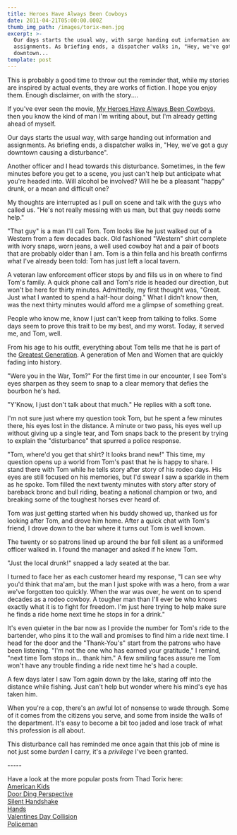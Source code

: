 ```yaml
---
title: Heroes Have Always Been Cowboys
date: 2011-04-21T05:00:00.000Z
thumb_img_path: /images/torix-men.jpg
excerpt: >-
  Our days starts the usual way, with sarge handing out information and
  assignments. As briefing ends, a dispatcher walks in, "Hey, we've got a guy
  downtown...
template: post
---
```

<p>This is probably a good time to throw out the reminder that, while my stories are inspired by actual events, they are works of fiction. I hope you enjoy them. Enough disclaimer, on with the story....</p>

<p>If you've ever seen the movie, <a href="http://www.imdb.com/title/tt0102493/">My Heroes Have Always Been Cowboys</a>, then you know the kind of man I'm writing about, but I'm already getting ahead of myself.</p>

<p>Our days starts the usual way, with sarge handing out information and assignments. As briefing ends, a dispatcher walks in, "Hey, we've got a guy downtown causing a disturbance".</p>

<p>Another officer and I head towards this disturbance. Sometimes, in the few minutes before you get to a scene, you just can't help but anticipate what you're headed into. Will alcohol be involved? Will he be a pleasant "happy" drunk, or a mean and difficult one?</p>

<p>My thoughts are interrupted as I pull on scene and talk with the guys who called us. "He's not really messing with us man, but that guy needs some help."</p>

<p>"That guy" is a man I'll call Tom. Tom looks like he just walked out of a Western from a few decades back. Old fashioned "Western" shirt complete with ivory snaps, worn jeans, a well used cowboy hat and a pair of boots that are probably older than I am. Tom is a thin fella and his breath confirms what I've already been told: Tom has just left a local tavern.</p>

<p>A veteran law enforcement officer stops by and fills us in on where to find Tom's family. A quick phone call and Tom's ride is headed our direction, but won't be here for thirty minutes. Admittedly, my first thought was, "Great. Just what I wanted to spend a half-hour doing." What I didn't know then, was the next thirty minutes would afford me a glimpse of something great.</p>

<p>People who know me, know I just can't keep from talking to folks. Some days seem to prove this trait to be my best, and my worst. Today, it served me, and Tom, well.</p>

<p>From his age to his outfit, everything about Tom tells me that he is part of the <a href="http://en.wikipedia.org/wiki/Greatest_Generation">Greatest Generation</a>. A generation of Men and Women that are quickly fading into history.</p>

<p>"Were you in the War, Tom?" For the first time in our encounter, I see Tom's eyes sharpen as they seem to snap to a clear memory that defies the bourbon he's had.</p>

<p>"Y'Know, I just don't talk about that much." He replies with a soft tone.</p>

<p>I'm not sure just where my question took Tom, but he spent a few minutes there, his eyes lost in the distance. A minute or two pass, his eyes well up without giving up a single tear, and Tom snaps back to the present by trying to explain the "disturbance" that spurred a police response.</p>

<p>"Tom, where'd you get that shirt? It looks brand new!" This time, my question opens up a world from Tom's past that he is happy to share. I stand there with Tom while he tells story after story of his rodeo days. His eyes are still focused on his memories, but I'd swear I saw a sparkle in them as he spoke. Tom filled the next twenty minutes with story after story of bareback bronc and bull riding, beating a national champion or two, and breaking some of the toughest horses ever heard of.</p>

<p>Tom was just getting started when his buddy showed up, thanked us for looking after Tom, and drove him home. After a quick chat with Tom's friend, I drove down to the bar where it turns out Tom is well known.</p>

<p>The twenty or so patrons lined up around the bar fell silent as a uniformed officer walked in. I found the manager and asked if he knew Tom.</p>

<p>"Just the local drunk!" snapped a lady seated at the bar.</p>

<p>I turned to face her as each customer heard my response, "I can see why you'd think that ma'am, but the man I just spoke with was a hero, from a war we've forgotten too quickly. When the war was over, he went on to spend decades as a rodeo cowboy. A tougher man than I'll ever be who knows exactly what it is to fight for freedom. I'm just here trying to help make sure he finds a ride home next time he stops in for a drink."</p>

<p>It's even quieter in the bar now as I provide the number for Tom's ride to the bartender, who pins it to the wall and promises to find him a ride next time. I head for the door and the "Thank-You's" start from the patrons who have been listening. "I'm not the one who has earned your gratitude," I remind, "next time Tom stops in... thank him." A few smiling faces assure me Tom won't have any trouble finding a ride next time he's had a couple.</p>

<p>A few days later I saw Tom again down by the lake, staring off into the distance while fishing. Just can't help but wonder where his mind's eye has taken him.</p>

<p>When you're a cop, there's an awful lot of nonsense to wade through. Some of it comes from the citizens you serve, and some from inside the walls of the department. It's easy to become a bit too jaded and lose track of what this profession is all about.</p>

<p>This disturbance call has reminded me once again that this job of mine is not just some <em>burden</em> I carry, it's a <em>privilege</em> I've been granted.</p>

<p>-----</p>

<p>Have a look at the more popular posts from Thad Torix here:<br /><a href="http://thadtorix.com/2010/11/american-kids/">American Kids</a><br /><a href="http://thadtorix.com/2009/11/door-ding-perspective/">Door Ding Perspective</a><br /><a href="http://thadtorix.com/2009/11/handshake/">Silent Handshake</a><br /><a href="http://thadtorix.com/2009/08/hands/">Hands</a><br /><a href="http://thadtorix.com/2009/08/valentines-day-collision/">Valentines Day Collision</a><br /><a href="http://thadtorix.com/2010/01/policeman-narrated-by-paul-harvey/">Policeman</a></p>
